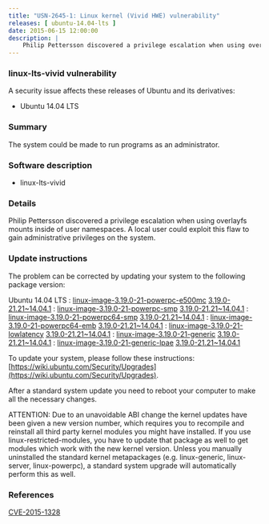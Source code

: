 ```yaml
---
title: "USN-2645-1: Linux kernel (Vivid HWE) vulnerability"
releases: [ ubuntu-14.04-lts ]
date: 2015-06-15 12:00:00
description: |
    Philip Pettersson discovered a privilege escalation when using overlayfs mounts inside of user namespaces. A local user could exploit this flaw to gain administrative privileges on the system. 
--- 
```

 
### linux-lts-vivid vulnerability

A security issue affects these releases of Ubuntu and its derivatives:

* Ubuntu 14.04 LTS

### Summary

The system could be made to run programs as an administrator. 

### Software description

* linux-lts-vivid 

### Details

Philip Pettersson discovered a privilege escalation when using overlayfs mounts inside of user namespaces. A local user could exploit this flaw to gain administrative privileges on the system. 

### Update instructions

The problem can be corrected by updating your system to the following package version:

Ubuntu 14.04 LTS
 : [linux-image-3.19.0-21-powerpc-e500mc](https://launchpad.net/ubuntu/+source/linux-lts-vivid) <span> [3.19.0-21.21~14.04.1](https://launchpad.net/ubuntu/+source/linux-lts-vivid/3.19.0-21.21~14.04.1) </span> 
 : [linux-image-3.19.0-21-powerpc-smp](https://launchpad.net/ubuntu/+source/linux-lts-vivid) <span> [3.19.0-21.21~14.04.1](https://launchpad.net/ubuntu/+source/linux-lts-vivid/3.19.0-21.21~14.04.1) </span> 
 : [linux-image-3.19.0-21-powerpc64-smp](https://launchpad.net/ubuntu/+source/linux-lts-vivid) <span> [3.19.0-21.21~14.04.1](https://launchpad.net/ubuntu/+source/linux-lts-vivid/3.19.0-21.21~14.04.1) </span> 
 : [linux-image-3.19.0-21-powerpc64-emb](https://launchpad.net/ubuntu/+source/linux-lts-vivid) <span> [3.19.0-21.21~14.04.1](https://launchpad.net/ubuntu/+source/linux-lts-vivid/3.19.0-21.21~14.04.1) </span> 
 : [linux-image-3.19.0-21-lowlatency](https://launchpad.net/ubuntu/+source/linux-lts-vivid) <span> [3.19.0-21.21~14.04.1](https://launchpad.net/ubuntu/+source/linux-lts-vivid/3.19.0-21.21~14.04.1) </span> 
 : [linux-image-3.19.0-21-generic](https://launchpad.net/ubuntu/+source/linux-lts-vivid) <span> [3.19.0-21.21~14.04.1](https://launchpad.net/ubuntu/+source/linux-lts-vivid/3.19.0-21.21~14.04.1) </span> 
 : [linux-image-3.19.0-21-generic-lpae](https://launchpad.net/ubuntu/+source/linux-lts-vivid) <span> [3.19.0-21.21~14.04.1](https://launchpad.net/ubuntu/+source/linux-lts-vivid/3.19.0-21.21~14.04.1) </span> 

To update your system, please follow these instructions: [https://wiki.ubuntu.com/Security/Upgrades](https://wiki.ubuntu.com/Security/Upgrades).

After a standard system update you need to reboot your computer to make all the necessary changes.

ATTENTION: Due to an unavoidable ABI change the kernel updates have been given a new version number, which requires you to recompile and reinstall all third party kernel modules you might have installed. If you use linux-restricted-modules, you have to update that package as well to get modules which work with the new kernel version. Unless you manually uninstalled the standard kernel metapackages (e.g. linux-generic, linux-server, linux-powerpc), a standard system upgrade will automatically perform this as well. 

### References

 [CVE-2015-1328](http://people.ubuntu.com/~ubuntu-security/cve/CVE-2015-1328)
 
